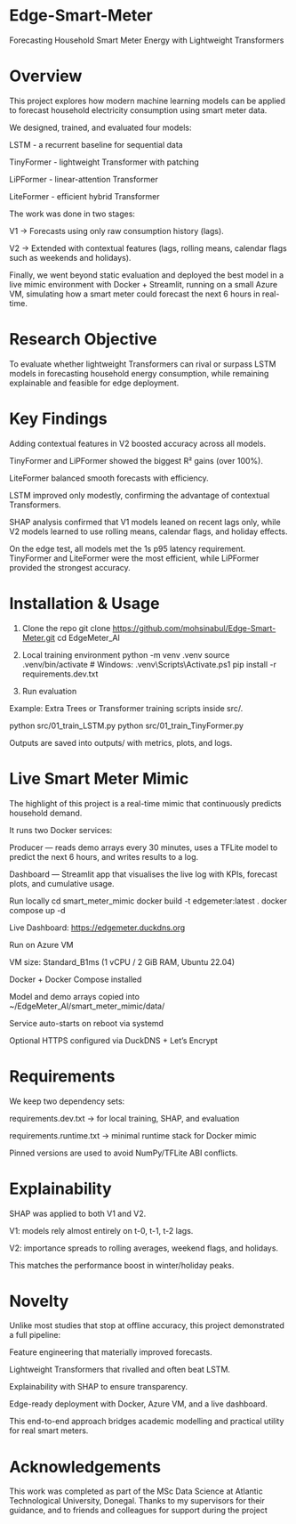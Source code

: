 # Edge-Smart-Meter

Forecasting Household Smart Meter Energy with Lightweight Transformers

# Overview

This project explores how modern machine learning models can be applied to forecast household electricity consumption using smart meter data.

We designed, trained, and evaluated four models:

LSTM - a recurrent baseline for sequential data

TinyFormer - lightweight Transformer with patching

LiPFormer - linear-attention Transformer

LiteFormer - efficient hybrid Transformer

The work was done in two stages:

V1 → Forecasts using only raw consumption history (lags).

V2 → Extended with contextual features (lags, rolling means, calendar flags such as weekends and holidays).

Finally, we went beyond static evaluation and deployed the best model in a live mimic environment with Docker + Streamlit, running on a small Azure VM, simulating how a smart meter could forecast the next 6 hours in real-time.

# Research Objective

To evaluate whether lightweight Transformers can rival or surpass LSTM models in forecasting household energy consumption, while remaining explainable and feasible for edge deployment.

# Key Findings

Adding contextual features in V2 boosted accuracy across all models.

TinyFormer and LiPFormer showed the biggest R² gains (over 100%).

LiteFormer balanced smooth forecasts with efficiency.

LSTM improved only modestly, confirming the advantage of contextual Transformers.

SHAP analysis confirmed that V1 models leaned on recent lags only, while V2 models learned to use rolling means, calendar flags, and holiday effects.

On the edge test, all models met the 1s p95 latency requirement. TinyFormer and LiteFormer were the most efficient, while LiPFormer provided the strongest accuracy.

# Installation & Usage
1. Clone the repo
git clone https://github.com/mohsinabul/Edge-Smart-Meter.git
cd EdgeMeter_AI

2. Local training environment
python -m venv .venv
source .venv/bin/activate   # Windows: .venv\Scripts\Activate.ps1
pip install -r requirements.dev.txt

3. Run evaluation

Example: Extra Trees or Transformer training scripts inside src/.

python src/01_train_LSTM.py
python src/01_train_TinyFormer.py


Outputs are saved into outputs/ with metrics, plots, and logs.

# Live Smart Meter Mimic

The highlight of this project is a real-time mimic that continuously predicts household demand.

It runs two Docker services:

Producer — reads demo arrays every 30 minutes, uses a TFLite model to predict the next 6 hours, and writes results to a log.

Dashboard — Streamlit app that visualises the live log with KPIs, forecast plots, and cumulative usage.

Run locally
cd smart_meter_mimic
docker build -t edgemeter:latest .
docker compose up -d


Live Dashboard: https://edgemeter.duckdns.org

Run on Azure VM

VM size: Standard_B1ms (1 vCPU / 2 GiB RAM, Ubuntu 22.04)

Docker + Docker Compose installed

Model and demo arrays copied into ~/EdgeMeter_AI/smart_meter_mimic/data/

Service auto-starts on reboot via systemd

Optional HTTPS configured via DuckDNS + Let’s Encrypt

# Requirements

We keep two dependency sets:

requirements.dev.txt → for local training, SHAP, and evaluation

requirements.runtime.txt → minimal runtime stack for Docker mimic

Pinned versions are used to avoid NumPy/TFLite ABI conflicts.

# Explainability

SHAP was applied to both V1 and V2.

V1: models rely almost entirely on t-0, t-1, t-2 lags.

V2: importance spreads to rolling averages, weekend flags, and holidays.

This matches the performance boost in winter/holiday peaks.

# Novelty

Unlike most studies that stop at offline accuracy, this project demonstrated a full pipeline:

Feature engineering that materially improved forecasts.

Lightweight Transformers that rivalled and often beat LSTM.

Explainability with SHAP to ensure transparency.

Edge-ready deployment with Docker, Azure VM, and a live dashboard.

This end-to-end approach bridges academic modelling and practical utility for real smart meters.

# Acknowledgements

This work was completed as part of the MSc Data Science at Atlantic Technological University, Donegal.
Thanks to my supervisors for their guidance, and to friends and colleagues for support during the project
